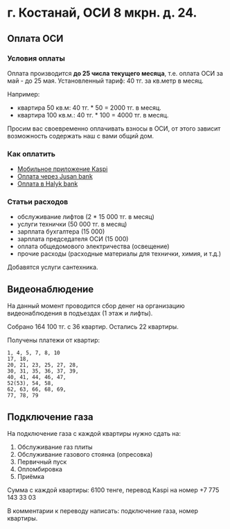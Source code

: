 # г. Костанай, ОСИ 8 мкрн. д. 24.

## Оплата ОСИ

### Условия оплаты 

Оплата производится **до 25 числа текущего месяца**, т.е. оплата ОСИ за май - до 25 мая.
Установленный тариф: 40 тг. за кв.метр в месяц.

Например:

 - квартира 50 кв.м: 40 тг. * 50 = 2000 тг. в месяц.
 - квартира 100 кв.м.: 40 тг. * 100 = 4000 тг. в месяц.

Просим вас своевременно оплачивать взносы в ОСИ, от этого зависит возможность содержать наш с вами общий дом.

### Как оплатить

 - [Мобильное приложение Kaspi](pay_kaspi.md)
 - [Оплата через Jusan bank](pay_jusan.md)
 - [Оплата в Halyk bank](pay_halyk.md)

### Статьи расходов

 - обслуживание лифтов (2 * 15 000 тг. в месяц)
 - услуги технички (50 000 тг. в месяц)
 - зарплата бухгалтера (15 000)
 - зарплата председателя ОСИ (15 000)
 - оплата общедомового электричества (освещение)
 - прочие расходы (расходные материалы для технички, химия, и т.д.)

 Добавятся услуги сантехника.

## Видеонаблюдение

На данный момент проводится сбор денег на организацию видеонаблюдения в подъездах (1 этаж и лифты).

Собрано 164 100 тг. с 36 квартир. 
Остались 22 квартиры.

Получены платежи от квартир: 
```
1, 4, 5, 7, 8, 10
17, 18, 
20, 21, 23, 25, 27, 28,
30, 31, 35, 36, 37, 39,
40, 41, 44, 46, 47, 
52(53), 54, 58, 
62, 63, 66, 68, 69,
77, 78, 79
```

## Подключение газа

На подключение газа с каждой квартиры нужно сдать на:

1. Обслуживание газ плиты
2. Обслуживание газового стоянка (опресовка)
3. Первичный пуск
4. Опломбировка
5. Приёмка

Сумма с каждой квартиры: 6100 тенге, перевод Kaspi на номер +7 775 143 33 03

В комментарии к переводу написать: подключение газа, номер квартиры.
